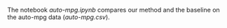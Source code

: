 The notebook _auto-mpg.ipynb_ compares our method and the baseline on the auto-mpg data (_auto-mpg.csv_).

